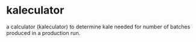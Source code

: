 # kaleculator
a calculator (kaleculator) to determine kale needed for number of batches produced in a production run.
